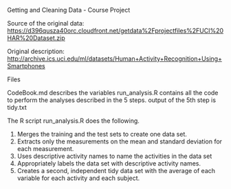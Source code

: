Getting and Cleaning Data - Course Project

Source of the original data: https://d396qusza40orc.cloudfront.net/getdata%2Fprojectfiles%2FUCI%20HAR%20Dataset.zip

Original description: http://archive.ics.uci.edu/ml/datasets/Human+Activity+Recognition+Using+Smartphones

Files

CodeBook.md describes the variables 
run_analysis.R contains all the code to perform the analyses described in the 5 steps. 
output of the 5th step is tidy.txt
 
The R script  run_analysis.R  does the following.

1. Merges the training and the test sets to create one data set.
2. Extracts only the measurements on the mean and standard deviation for each measurement.
3.  Uses descriptive activity names to name the activities in the data set
4.  Appropriately labels the data set with descriptive activity names.
5.  Creates a second, independent tidy data set with the average of each variable for each activity and each subject.
